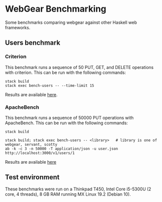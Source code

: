 # WebGear Benchmarking

Some benchmarks comparing webgear against other Haskell web frameworks.

## Users benchmark

### Criterion

This benchmark runs a sequence of 50 PUT, GET, and DELETE operations with criterion. This can be run with the following
commands:

```
stack build
stack exec bench-users -- --time-limit 15
```

Results are available [here](results/bench-criterion-users.html).

### ApacheBench

This benchmark runs a sequence of 50000 PUT operations with ApacheBench. This can be run with the following commands:

```
stack build

stack build; stack exec bench-users -- <library>   # library is one of webgear, servant, scotty
ab -k -c 3 -n 50000 -T application/json -u user.json http://localhost:3000/v1/users/1
```

Results are available [here](results/bench-ab-users.txt)

## Test environment

These benchmarks were run on a Thinkpad T450, Intel Core i5-5300U (2 core, 4 threads), 8 GB RAM running MX Linux 19.2
(Debian 10).

